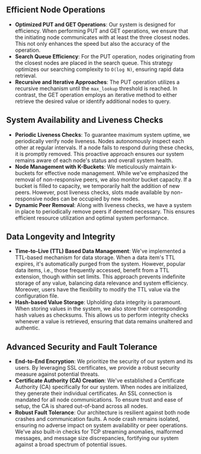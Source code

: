 ## Efficient Node Operations
- **Optimized PUT and GET Operations**: Our system is designed for efficiency. When performing PUT and GET operations, we ensure that the initiating node communicates with at least the three closest nodes. This not only enhances the speed but also the accuracy of the operation.
- **Search Queue Efficiency**: For the PUT operation, nodes originating from the closest nodes are placed in the search queue. This strategy optimizes our searching complexity to `O(log N)`, ensuring rapid data retrieval.
- **Recursive and Iterative Approaches**: The PUT operation utilizes a recursive mechanism until the `max_lookup` threshold is reached. In contrast, the GET operation employs an iterative method to either retrieve the desired value or identify additional nodes to query.

## System Availability and Liveness Checks
- **Periodic Liveness Checks**: To guarantee maximum system uptime, we periodically verify node liveness. Nodes autonomously inspect each other at regular intervals. If a node fails to respond during these checks, it is promptly removed. This proactive approach ensures our system remains aware of each node's status and overall system health.
- **Node Management with K-Buckets**: We meticulously maintain k-buckets for effective node management. While we've emphasized the removal of non-responsive peers, we also monitor bucket capacity. If a bucket is filled to capacity, we temporarily halt the addition of new peers. However, post liveness checks, slots made available by non-responsive nodes can be occupied by new nodes.
- **Dynamic Peer Removal**: Along with liveness checks, we have a system in place to periodically remove peers if deemed necessary. This ensures efficient resource utilization and optimal system performance.

## Data Longevity and Integrity
- **Time-to-Live (TTL) Based Data Management**: We've implemented a TTL-based mechanism for data storage. When a data item's TTL expires, it's automatically purged from the system. However, popular data items, i.e., those frequently accessed, benefit from a TTL extension, though within set limits. This approach prevents indefinite storage of any value, balancing data relevance and system efficiency. Moreover, users have the flexibility to modify the TTL value via the configuration file.
- **Hash-based Value Storage**: Upholding data integrity is paramount. When storing values in the system, we also store their corresponding hash values as checksums. This allows us to perform integrity checks whenever a value is retrieved, ensuring that data remains unaltered and authentic.

## Advanced Security and Fault Tolerance
- **End-to-End Encryption**: We prioritize the security of our system and its users. By leveraging SSL certificates, we provide a robust security measure against potential threats.
- **Certificate Authority (CA) Creation**: We've established a Certificate Authority (CA) specifically for our system. When nodes are initialized, they generate their individual certificates. An SSL connection is mandated for all node communications. To ensure trust and ease of setup, the CA is shared out-of-band across all nodes.
- **Robust Fault Tolerance**: Our architecture is resilient against both node crashes and communication faults. A node crash remains isolated, ensuring no adverse impact on system availability or peer operations. We've also built-in checks for TCP streaming anomalies, malformed messages, and message size discrepancies, fortifying our system against a broad spectrum of potential issues.